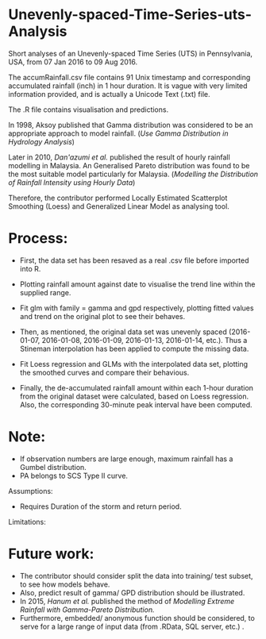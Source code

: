# Unevenly-spaced-Time-Series-uts-Analysis
Short analyses of an Unevenly-spaced Time Series (UTS) in Pennsylvania, USA, from 07 Jan 2016 to 09 Aug 2016.

The accumRainfall.csv file contains 91 Unix timestamp and corresponding accumulated rainfall (inch) in 1 hour duration. 
It is vague with very limited information provided, and is actually a Unicode Text (.txt) file.



The .R file contains visualisation and predictions.

In 1998, Aksoy published that Gamma distribution was considered to be an appropriate approach to model rainfall. (*Use Gamma Distribution in Hydrology Analysis*)

Later in 2010, *Dan'azumi et al.* published the result of hourly rainfall modelling in Malaysia. An Generalised Pareto distribution was found to be the most suitable model particularly for Malaysia. (*Modelling the Distribution of Rainfall Intensity using Hourly Data*)

Therefore, the contributor performed Locally Estimated Scatterplot Smoothing (Loess) and Generalized Linear Model as analysing tool. 


# Process:

- First, the data set has been resaved as a real .csv file before imported into R.
- Plotting rainfall amount against date to visualise the trend line within the supplied range.
- Fit glm with family = gamma and gpd respectively, plotting fitted values and trend on the original plot to see their behaves. 

- Then, as mentioned, the original data set was unevenly spaced (2016-01-07, 2016-01-08, 2016-01-09, 2016-01-13, 2016-01-14, etc.). Thus a Stineman interpolation has been applied to compute the missing data.
- Fit Loess regression and GLMs with the interpolated data set, plotting the smoothed curves and compare their behavious.


- Finally, the de-accumulated rainfall amount within each 1-hour duration from the original dataset were calculated, based on Loess regression. Also, the corresponding 30-minute peak interval have been computed.




# Note:
- If observation numbers are large enough, maximum rainfall has a Gumbel distribution.
- PA belongs to SCS Type II curve.

Assumptions:
- Requires Duration of the storm and return period.


Limitations:


# Future work:
- The contributor should consider split the data into training/ test subset, to see how models behave.
- Also, predict result of gamma/ GPD distribution should be illustrated.
- In 2015, *Hanum et al.* published the method of *Modelling Extreme Rainfall with Gamma-Pareto Distribution.*
- Furthermore, embedded/ anonymous function should be considered, to serve for a large range of input data (from .RData, SQL server, etc.) .
